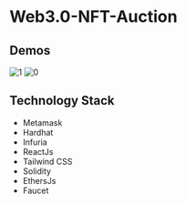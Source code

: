 # Web3.0-NFT-Auction

## Demos
![1](https://user-images.githubusercontent.com/78017471/221699275-520c4cf7-4ca9-42f3-ad3b-b8c41fe6cb6c.gif)
![0](https://user-images.githubusercontent.com/78017471/221699284-423671fa-4a0a-4fd8-8aaf-c13a4d028864.gif)


## Technology Stack
- Metamask
- Hardhat
- Infuria
- ReactJs
- Tailwind CSS
- Solidity
- EthersJs
- Faucet
